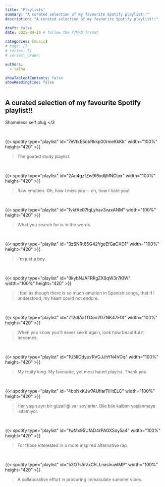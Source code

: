 ```yaml
---
title: "Playlists"
summary: "A curated selection of my favourite Spotify playlist!!"
description: "A curated selection of my favourite Spotify playlist!!"

draft: false
date: 2025-04-10 # follow the Y/M/D format 

categories: [music]
# tags: []
# series: []
# series\_order: 

authors:
  - talha

showTableofContents: false
showReadingTime: false
---
```


## A curated selection of my favourite Spotify playlist!!
Shameless self plug </3

</br> 

{{< spotify type="playlist" id="7eVtkE5obRkkp00rmeKkKk" width="100%" height="420"  >}}

> The goated study playlist.

</br>

{{< spotify type="playlist" id="2Au4gzfZw9I6xdIjMNCIpx" width="100%" height="420"  >}}

> Raw emotion. Oh, how I miss you— oh, how I hate you! 

</br>

{{< spotify type="playlist" id="1vkfAe07IqLyhav3vaxANM" width="100%" height="420"  >}}

> What you search for is in the words.

</br>

{{< spotify type="playlist" id="3zSNRt65G42YgeEfGaCXD1" width="100%" height="420"  >}}

> I'm just a boy.

</br>

{{< spotify type="playlist" id="0kybNJAFRRgZX9qW3r7KIW" width="100%" height="420"  >}}

> I feel as though there is so much emotion in Spanish songs, that if I understood, my heart could not endure.

</br>

{{< spotify type="playlist" id="712dIAafTGoo2GZNK47FDt" width="100%" height="420"  >}}

> When you know you'll never see it again, look how beautiful it becomes.

</br>

{{< spotify type="playlist" id="1U5IlOdyuvRVGJJhYN4VOq" width="100%" height="420"  >}}

> My fruity king. My favourite, yet most hated playlist. Thank you.

</br>

{{< spotify type="playlist" id="4boNxKJw7AUfiarTlHtELC" width="100%" height="420"  >}}

> Her yaşın ayrı bir güzelliği var soylerler. Bile bile kalbim yaşlanmaya ısıtamıyor. 

</br>

{{< spotify type="playlist" id="1wMx95UfAD4rPAOXSoy5a4" width="100%" height="420"  >}}

> For those interested in a more inspired alternative rap.

</br>

{{< spotify type="playlist" id="53OTs5iVxChLLnashuwIMP" width="100%" height="420"  >}}

> A collaborative effort in procuring immaculate summer vibes.
